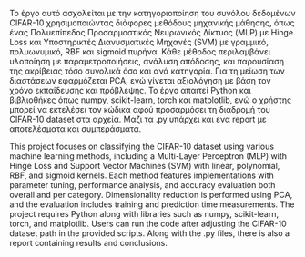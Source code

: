 Το έργο αυτό ασχολείται με την κατηγοριοποίηση του συνόλου δεδομένων CIFAR-10 χρησιμοποιώντας διάφορες μεθόδους μηχανικής μάθησης, όπως ένας Πολυεπίπεδος Προσαρμοστικός Νευρωνικός Δίκτυος (MLP) με Hinge Loss και Υποστηρικτές Διανυσματικές Μηχανές (SVM) με γραμμικό, πολυωνυμικό, RBF και sigmoid πυρήνα. Κάθε μέθοδος περιλαμβάνει υλοποίηση με παραμετροποιήσεις, ανάλυση απόδοσης, και παρουσίαση της ακρίβειας τόσο συνολικά όσο και ανά κατηγορία. Για τη μείωση των διαστάσεων εφαρμόζεται PCA, ενώ γίνεται αξιολόγηση με βάση τον χρόνο εκπαίδευσης και πρόβλεψης. Το έργο απαιτεί Python και βιβλιοθήκες όπως numpy, scikit-learn, torch και matplotlib, ενώ ο χρήστης μπορεί να εκτελέσει τον κώδικα αφού προσαρμόσει τη διαδρομή του CIFAR-10 dataset στα αρχεία. Μαζι τα .py υπάρχει και ενα report με αποτελέσματα και συμπεράσματα.

This project focuses on classifying the CIFAR-10 dataset using various machine learning methods, including a Multi-Layer Perceptron (MLP) with Hinge Loss and Support Vector Machines (SVM) with linear, polynomial, RBF, and sigmoid kernels. Each method features implementations with parameter tuning, performance analysis, and accuracy evaluation both overall and per category. Dimensionality reduction is performed using PCA, and the evaluation includes training and prediction time measurements. The project requires Python along with libraries such as numpy, scikit-learn, torch, and matplotlib. Users can run the code after adjusting the CIFAR-10 dataset path in the provided scripts. Along with the .py files, there is also a report containing results and conclusions.
